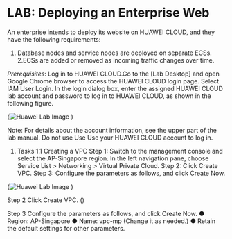 # LAB: Deploying an Enterprise Web

An enterprise intends to deploy its website on HUAWEI CLOUD, and they have the 
following requirements:

1. Database nodes and service nodes are deployed on separate ECSs.
2.ECSs are added or removed as incoming traffic changes over time.

*Prerequisites*: Log in to HUAWEI CLOUD.Go to the [Lab Desktop] and open Google 
Chrome browser to access the HUAWEI CLOUD login page. Select IAM User Login. In the 
login dialog box, enter the assigned HUAWEI CLOUD lab account and password to log in to 
HUAWEI CLOUD, as shown in the following figure.

(![Huawei Lab Image](https://github.com/user-attachments/assets/c91de1db-01d9-44cc-9c69-378d473b4748)
)

Note: For details about the account information, see the upper part of the lab manual. Do not use Use Use 
your HUAWEI CLOUD account to log in. 
1. Tasks 
1.1 Creating a VPC 
Step 1: Switch to the management console and select the AP-Singapore region. In the left 
navigation pane, choose Service List > Networking > Virtual Private Cloud. 
Step 2: Click Create VPC. 
Step 3: Configure the parameters as follows, and click Create Now.

(![Huawei Lab Image](https://github.com/user-attachments/assets/b8c33c1f-8f0d-4c29-9974-477c06ea6407)
)

Step 2 Click Create VPC.
()

Step 3 Configure the parameters as follows, and click Create Now. 
● Region: AP-Singapore 
● Name: vpc-mp (Change it as needed.) 
● Retain the default settings for other parameters. 


